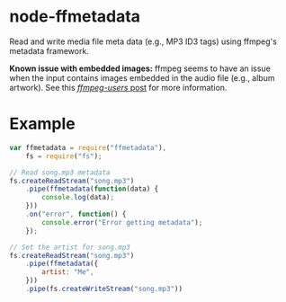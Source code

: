 # node-ffmetadata

Read and write media file meta data (e.g., MP3 ID3 tags) using ffmpeg's
metadata framework.

**Known issue with embedded images:** ffmpeg seems to have an issue
when the input contains images embedded in the audio file (e.g., album
artwork). See this [*ffmpeg-users* post](http://ffmpeg.org/pipermail/ffmpeg-user/2013-August/016667.html)
for more information.

# Example

```js
var ffmetadata = require("ffmetadata"),
	fs = require("fs");

// Read song.mp3 metadata
fs.createReadStream("song.mp3")
	.pipe(ffmetadata(function(data) {
		console.log(data);
	}))
	.on("error", function() {
		console.error("Error getting metadata");
	});

// Set the artist for song.mp3
fs.createReadStream("song.mp3")
	.pipe(ffmetadata({
		artist: "Me",
	}))
	.pipe(fs.createWriteStream("song.mp3"))
```
